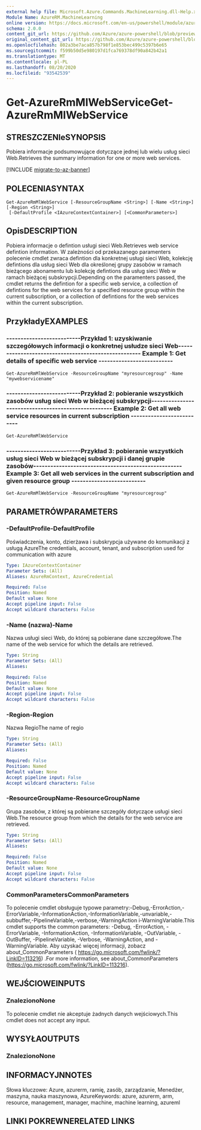 ```yaml
---
external help file: Microsoft.Azure.Commands.MachineLearning.dll-Help.xml
Module Name: AzureRM.MachineLearning
online version: https://docs.microsoft.com/en-us/powershell/module/azurerm.machinelearning/get-azurermmlwebservice
schema: 2.0.0
content_git_url: https://github.com/Azure/azure-powershell/blob/preview/src/ResourceManager/MachineLearning/Commands.MachineLearning/help/Get-AzureRmMlWebService.md
original_content_git_url: https://github.com/Azure/azure-powershell/blob/preview/src/ResourceManager/MachineLearning/Commands.MachineLearning/help/Get-AzureRmMlWebService.md
ms.openlocfilehash: 802a3be7aca857b798f1e853bec499c5397b6e65
ms.sourcegitcommit: f599b50d5e980197d1fca769378df90a842b42a1
ms.translationtype: MT
ms.contentlocale: pl-PL
ms.lasthandoff: 08/20/2020
ms.locfileid: "93542539"
---
```

# <span data-ttu-id="a4238-101">Get-AzureRmMlWebService</span><span class="sxs-lookup"><span data-stu-id="a4238-101">Get-AzureRmMlWebService</span></span>

## <span data-ttu-id="a4238-102">STRESZCZENIe</span><span class="sxs-lookup"><span data-stu-id="a4238-102">SYNOPSIS</span></span>
<span data-ttu-id="a4238-103">Pobiera informacje podsumowujące dotyczące jednej lub wielu usług sieci Web.</span><span class="sxs-lookup"><span data-stu-id="a4238-103">Retrieves the summary information for one or more web services.</span></span>

[!INCLUDE [migrate-to-az-banner](../../includes/migrate-to-az-banner.md)]

## <span data-ttu-id="a4238-104">POLECENIA</span><span class="sxs-lookup"><span data-stu-id="a4238-104">SYNTAX</span></span>

```
Get-AzureRmMlWebService [-ResourceGroupName <String>] [-Name <String>] [-Region <String>]
 [-DefaultProfile <IAzureContextContainer>] [<CommonParameters>]
```

## <span data-ttu-id="a4238-105">Opis</span><span class="sxs-lookup"><span data-stu-id="a4238-105">DESCRIPTION</span></span>
<span data-ttu-id="a4238-106">Pobiera informacje o defintion usługi sieci Web.</span><span class="sxs-lookup"><span data-stu-id="a4238-106">Retrieves web service defintion information.</span></span>
<span data-ttu-id="a4238-107">W zależności od przekazanego paramenters polecenie cmdlet zwraca defintion dla konkretnej usługi sieci Web, kolekcję defintions dla usług sieci Web dla określonej grupy zasobów w ramach bieżącego abonamentu lub kolekcję defintions dla usług sieci Web w ramach bieżącej subskrypcji.</span><span class="sxs-lookup"><span data-stu-id="a4238-107">Depending on the paramenters passed, the cmdlet returns the defintion for a specific web service, a collection of defintions for the web services for a specified resource group within the current subscription, or a collection of defintions for the web services within the current subscription.</span></span>

## <span data-ttu-id="a4238-108">Przykłady</span><span class="sxs-lookup"><span data-stu-id="a4238-108">EXAMPLES</span></span>

### <span data-ttu-id="a4238-109">--------------------------Przykład 1: uzyskiwanie szczegółowych informacji o konkretnej usłudze sieci Web--------------------------</span><span class="sxs-lookup"><span data-stu-id="a4238-109">--------------------------  Example 1: Get details of specific web service  --------------------------</span></span>
```
Get-AzureRmMlWebService -ResourceGroupName "myresourcegroup" -Name "mywebservicename"
```

### <span data-ttu-id="a4238-110">--------------------------Przykład 2: pobieranie wszystkich zasobów usług sieci Web w bieżącej subskrypcji--------------------------</span><span class="sxs-lookup"><span data-stu-id="a4238-110">--------------------------  Example 2: Get all web service resources in current subscription  --------------------------</span></span>
```
Get-AzureRmMlWebService
```

### <span data-ttu-id="a4238-111">--------------------------Przykład 3: pobieranie wszystkich usług sieci Web w bieżącej subskrypcji i danej grupie zasobów--------------------------</span><span class="sxs-lookup"><span data-stu-id="a4238-111">--------------------------  Example 3: Get all web services in the current subscription and given resource group  --------------------------</span></span>
```
Get-AzureRmMlWebService -ResourceGroupName "myresourcegroup"
```

## <span data-ttu-id="a4238-112">PARAMETRÓW</span><span class="sxs-lookup"><span data-stu-id="a4238-112">PARAMETERS</span></span>

### <span data-ttu-id="a4238-113">-DefaultProfile</span><span class="sxs-lookup"><span data-stu-id="a4238-113">-DefaultProfile</span></span>
<span data-ttu-id="a4238-114">Poświadczenia, konto, dzierżawa i subskrypcja używane do komunikacji z usługą Azure</span><span class="sxs-lookup"><span data-stu-id="a4238-114">The credentials, account, tenant, and subscription used for communication with azure</span></span>

```yaml
Type: IAzureContextContainer
Parameter Sets: (All)
Aliases: AzureRmContext, AzureCredential

Required: False
Position: Named
Default value: None
Accept pipeline input: False
Accept wildcard characters: False
```

### <span data-ttu-id="a4238-115">-Name (nazwa)</span><span class="sxs-lookup"><span data-stu-id="a4238-115">-Name</span></span>
<span data-ttu-id="a4238-116">Nazwa usługi sieci Web, do której są pobierane dane szczegółowe.</span><span class="sxs-lookup"><span data-stu-id="a4238-116">The name of the web service for which the details are retrieved.</span></span>

```yaml
Type: String
Parameter Sets: (All)
Aliases: 

Required: False
Position: Named
Default value: None
Accept pipeline input: False
Accept wildcard characters: False
```

### <span data-ttu-id="a4238-117">-Region</span><span class="sxs-lookup"><span data-stu-id="a4238-117">-Region</span></span>
<span data-ttu-id="a4238-118">Nazwa Regio</span><span class="sxs-lookup"><span data-stu-id="a4238-118">The name of regio</span></span>

```yaml
Type: String
Parameter Sets: (All)
Aliases: 

Required: False
Position: Named
Default value: None
Accept pipeline input: False
Accept wildcard characters: False
```

### <span data-ttu-id="a4238-119">-ResourceGroupName</span><span class="sxs-lookup"><span data-stu-id="a4238-119">-ResourceGroupName</span></span>
<span data-ttu-id="a4238-120">Grupa zasobów, z której są pobierane szczegóły dotyczące usługi sieci Web.</span><span class="sxs-lookup"><span data-stu-id="a4238-120">The resource group from which the details for the web service are retrieved.</span></span>

```yaml
Type: String
Parameter Sets: (All)
Aliases: 

Required: False
Position: Named
Default value: None
Accept pipeline input: False
Accept wildcard characters: False
```

### <span data-ttu-id="a4238-121">CommonParameters</span><span class="sxs-lookup"><span data-stu-id="a4238-121">CommonParameters</span></span>
<span data-ttu-id="a4238-122">To polecenie cmdlet obsługuje typowe parametry:-Debug,-ErrorAction,-ErrorVariable,-InformationAction,-InformationVariable,-unvariable,-subbuffer,-PipelineVariable,-verbose,-WarningAction i-WarningVariable.</span><span class="sxs-lookup"><span data-stu-id="a4238-122">This cmdlet supports the common parameters: -Debug, -ErrorAction, -ErrorVariable, -InformationAction, -InformationVariable, -OutVariable, -OutBuffer, -PipelineVariable, -Verbose, -WarningAction, and -WarningVariable.</span></span> <span data-ttu-id="a4238-123">Aby uzyskać więcej informacji, zobacz about_CommonParameters ( https://go.microsoft.com/fwlink/?LinkID=113216) .</span><span class="sxs-lookup"><span data-stu-id="a4238-123">For more information, see about_CommonParameters (https://go.microsoft.com/fwlink/?LinkID=113216).</span></span>

## <span data-ttu-id="a4238-124">WEJŚCIOWE</span><span class="sxs-lookup"><span data-stu-id="a4238-124">INPUTS</span></span>

### <span data-ttu-id="a4238-125">Znaleziono</span><span class="sxs-lookup"><span data-stu-id="a4238-125">None</span></span>
<span data-ttu-id="a4238-126">To polecenie cmdlet nie akceptuje żadnych danych wejściowych.</span><span class="sxs-lookup"><span data-stu-id="a4238-126">This cmdlet does not accept any input.</span></span>

## <span data-ttu-id="a4238-127">WYSYŁA</span><span class="sxs-lookup"><span data-stu-id="a4238-127">OUTPUTS</span></span>

### <span data-ttu-id="a4238-128">Znaleziono</span><span class="sxs-lookup"><span data-stu-id="a4238-128">None</span></span>

## <span data-ttu-id="a4238-129">INFORMACYJN</span><span class="sxs-lookup"><span data-stu-id="a4238-129">NOTES</span></span>
<span data-ttu-id="a4238-130">Słowa kluczowe: Azure, azurerm, ramię, zasób, zarządzanie, Menedżer, maszyna, nauka maszynowa, Azure</span><span class="sxs-lookup"><span data-stu-id="a4238-130">Keywords: azure, azurerm, arm, resource, management, manager, machine, machine learning, azureml</span></span>

## <span data-ttu-id="a4238-131">LINKI POKREWNE</span><span class="sxs-lookup"><span data-stu-id="a4238-131">RELATED LINKS</span></span>

